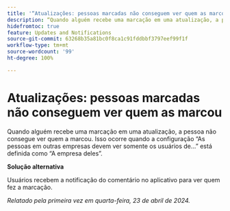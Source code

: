 ```yaml
---
title: '“Atualizações: pessoas marcadas não conseguem ver quem as marcou”'
description: “Quando alguém recebe uma marcação em uma atualização, a pessoa não consegue ver quem a marcou. Isso ocorre quando a configuração As pessoas em outras empresas devem ver somente os usuários de... está definida como A empresa deles.”
hidefromtoc: true
feature: Updates and Notifications
source-git-commit: 63268b35a81bc0f8ca1c91fddbbf3797eef99f1f
workflow-type: tm+mt
source-wordcount: '99'
ht-degree: 100%

---
```



# Atualizações: pessoas marcadas não conseguem ver quem as marcou

<!--

>[!NOTE]
>
>This issue was fixed on May 23, 2024.

-->

Quando alguém recebe uma marcação em uma atualização, a pessoa não consegue ver quem a marcou. Isso ocorre quando a configuração “As pessoas em outras empresas devem ver somente os usuários de...” está definida como “A empresa deles”.

**Solução alternativa**

Usuários recebem a notificação do comentário no aplicativo para ver quem fez a marcação.

_Relatado pela primeira vez em quarta-feira, 23 de abril de 2024._

